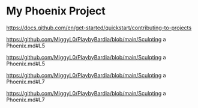 # My Phoenix Project

https://docs.github.com/en/get-started/quickstart/contributing-to-projects

https://github.com/MiggyL0/PlaybyBardia/blob/main/Sculpting a Phoenix.md#L5

https://github.com/MiggyL0/PlaybyBardia/blob/main/Sculpting a Phoenix.md#L5

https://github.com/MiggyL0/PlaybyBardia/blob/main/Sculpting a Phoenix.md#L7

https://github.com/MiggyL0/PlaybyBardia/blob/main/Sculpting a Phoenix.md#L7